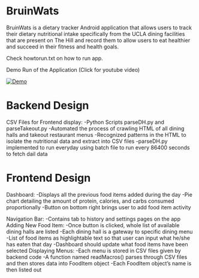 # BruinWats

BruinWats is a dietary tracker Android application that allows users to track their dietary nutritional intake specifically from the UCLA dining facilities that are present on The Hill and record them to allow users to eat healthier and succeed in their fitness and health goals.

Check howtorun.txt on how to run app.

Demo Run of the Application (Click for youtube video)


[![Demo](https://img.youtube.com/vi/dRvKhcs8IdM/0.jpg)](https://www.youtube.com/watch?v=dRvKhcs8IdM)


# Backend Design

CSV Files for Frontend display:
-Python Scripts parseDH.py and parseTakeout.py
-Automated the process of crawling HTML of all dining halls and takeout restaurant menus
 -Recognized patterns in the HTML to isolate the nutritional data and extract into CSV files
 -parseDH.py implemented to run everyday using batch file to run every 86400 seconds to fetch dail data

# Frontend Design

Dashboard:
-Displays all the previous food items added during the day
-Pie chart detailing the amount of protein, calories, and carbs consumed proportionally
-Button on bottom right brings user to add food item activity

Navigation Bar:
-Contains tab to history and settings pages on the app
Adding New Food Item:
-Once button is clicked, whole list of available dining halls are listed
-Each dining hall is a gateway to specific dining menu 
 -List of food items as highlightable text so that user can input what he/she has eaten that day
-Dashboard should update what food items have been selected
Displaying Menus:
-Each menu is stored in CSV files given by backend code
-A function named readMacros() parses through CSV files and then stores data into FoodItem object
-Each FoodItem object’s name is then listed out 


